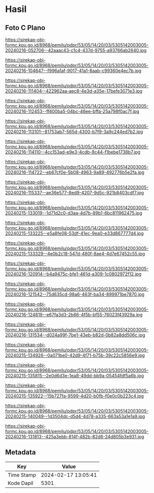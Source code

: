 # Hasil

## Foto C Plano

https://sirekap-obj-formc.kpu.go.id/8968/pemilu/pdpr/53/05/14/20/03/5305142003005-20240216-052706--42aaac43-c1c4-437d-9755-a93766ab2640.jpg

https://sirekap-obj-formc.kpu.go.id/8968/pemilu/pdpr/53/05/14/20/03/5305142003005-20240216-104647--f996a1af-9017-41a1-8aab-c99360e4ec7b.jpg

https://sirekap-obj-formc.kpu.go.id/8968/pemilu/pdpr/53/05/14/20/03/5305142003005-20240216-111404--422962aa-aec8-4e3d-a35e-17befe3071e3.jpg

https://sirekap-obj-formc.kpu.go.id/8968/pemilu/pdpr/53/05/14/20/03/5305142003005-20240216-112453--ff400ba5-04bc-46ee-bffa-25a798f0ac7f.jpg

https://sirekap-obj-formc.kpu.go.id/8968/pemilu/pdpr/53/05/14/20/03/5305142003005-20240216-113101--81753ab7-565d-4300-b7f9-3a9c244ed7b2.jpg

https://sirekap-obj-formc.kpu.go.id/8968/pemilu/pdpr/53/05/14/20/03/5305142003005-20240216-114110--4cc153ad-e9e3-4cdb-8c44-f1bebe1738b7.jpg

https://sirekap-obj-formc.kpu.go.id/8968/pemilu/pdpr/53/05/14/20/03/5305142003005-20240216-114722--eb67cf0e-5b08-4963-9a89-492776b5e2fa.jpg

https://sirekap-obj-formc.kpu.go.id/8968/pemilu/pdpr/53/05/14/20/03/5305142003005-20240216-115337--ae36e577-8ed9-4207-9d5c-921b8403cdf7.jpg

https://sirekap-obj-formc.kpu.go.id/8968/pemilu/pdpr/53/05/14/20/03/5305142003005-20240215-133019--1d71d2c0-d3aa-4d7b-89b1-6bc811962475.jpg

https://sirekap-obj-formc.kpu.go.id/8968/pemilu/pdpr/53/05/14/20/03/5305142003005-20240215-133225--e5a8fe08-53df-41ec-9ea0-e33d867777d4.jpg

https://sirekap-obj-formc.kpu.go.id/8968/pemilu/pdpr/53/05/14/20/03/5305142003005-20240215-133329--4e0b2c18-547d-480f-8ae4-4d7e67452c55.jpg

https://sirekap-obj-formc.kpu.go.id/8968/pemilu/pdpr/53/05/14/20/03/5305142003005-20240216-120914--b4a9475c-bfe1-461d-a309-1c0802972f12.jpg

https://sirekap-obj-formc.kpu.go.id/8968/pemilu/pdpr/53/05/14/20/03/5305142003005-20240216-121542--75d635cd-98a6-463f-ba34-899971be7870.jpg

https://sirekap-obj-formc.kpu.go.id/8968/pemilu/pdpr/53/05/14/20/03/5305142003005-20240216-124819--e67fa3d3-2b66-4f5b-bf55-76023f43929a.jpg

https://sirekap-obj-formc.kpu.go.id/8968/pemilu/pdpr/53/05/14/20/03/5305142003005-20240216-131534--d024a99f-7be1-43eb-b82d-0b82a8dd506c.jpg

https://sirekap-obj-formc.kpu.go.id/8968/pemilu/pdpr/53/05/14/20/03/5305142003005-20240215-134926--0a071be0-42d9-4f71-b75b-39c22c5856e9.jpg

https://sirekap-obj-formc.kpu.go.id/8968/pemilu/pdpr/53/05/14/20/03/5305142003005-20240215-135815--2e0d6d3e-1ea8-49dd-bb9a-05454fdf5a6b.jpg

https://sirekap-obj-formc.kpu.go.id/8968/pemilu/pdpr/53/05/14/20/03/5305142003005-20240215-135922--15b727fa-9599-4d20-b0fb-f0e0c0b223c4.jpg

https://sirekap-obj-formc.kpu.go.id/8968/pemilu/pdpr/53/05/14/20/03/5305142003005-20240215-140049--1d3504dc-d5d4-4d78-a335-663a53a1e1a9.jpg

https://sirekap-obj-formc.kpu.go.id/8968/pemilu/pdpr/53/05/14/20/03/5305142003005-20240216-131813--425a3ebb-814f-482b-82d6-24d805b3e931.jpg


## Metadata

| Key        | Value               |
| ---------- | ------------------- |
| Time Stamp | 2024-02-17 13:05:41 |
| Kode Dapil | 5301                |



